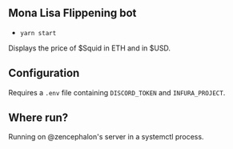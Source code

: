 ## Mona Lisa Flippening bot

- `yarn start`

Displays the price of $Squid in ETH and in $USD.

## Configuration

Requires a `.env` file containing `DISCORD_TOKEN` and `INFURA_PROJECT`.

## Where run?

Running on @zencephalon's server in a systemctl process.
